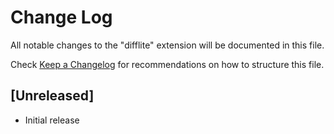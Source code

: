 # Change Log

All notable changes to the "difflite" extension will be documented in this file.

Check [Keep a Changelog](http://keepachangelog.com/) for recommendations on how to structure this file.

## [Unreleased]

- Initial release